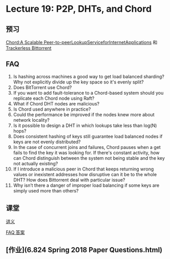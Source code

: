 # Lecture 19: P2P, DHTs, and Chord

## 预习

[Chord:A Scalable Peer-to-peerLookupServiceforInternetApplications](stoica-chord.pdf) 和 [Trackerless Bittorrent](bep_0005.rst_post.html)

## FAQ

1. Is hashing across machines a good way to get load balanced sharding? Why not explicitly divide up the key space so it's evenly split?
1. Does BitTorrent use Chord?
1. If you want to add fault-tolerance to a Chord-based system should you replicate each Chord node using Raft?
1. What if Chord DHT nodes are malicious?
1. Is Chord used anywhere in practice?
1. Could the performance be improved if the nodes knew more about network locality?
1. Is it possible to design a DHT in which lookups take less than log(N) hops?
1. Does consistent hashing of keys still guarantee load balanced nodes if keys are not evenly distributed?
1. In the case of concurrent joins and failures, Chord pauses when a get fails to find the key it was looking for. If there's constant activity, how can Chord distinguish between the system not being stable and the key not actually existing?
1. If I introduce a malicious peer in Chord that keeps returning wrong values or inexistent addresses how disruptive can it be to the whole DHT? How does Bittorrent deal with particular issue?
1. Why isn’t there a danger of improper load balancing if some keys are simply used more than others?

## 课堂

[讲义](l-dht.txt)

[FAQ 答案](chord-faq.txt)

## [作业](6.824 Spring 2018 Paper Questions.html)